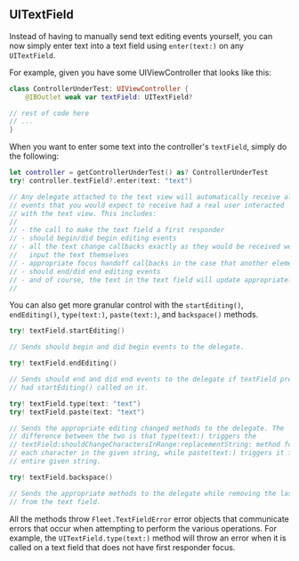 ## UITextField

Instead of having to manually send text editing events yourself, you can now simply enter text into a text field using `enter(text:)` on any `UITextField`.

For example, given you have some UIViewController that looks like this:
```swift
class ControllerUnderTest: UIViewController {
	@IBOutlet weak var textField: UITextField?

// rest of code here
// ...
}
```
When you want to enter some text into the controller's `textField`, simply do the following:

```swift
let controller = getControllerUnderTest() as? ControllerUnderTest
try! controller.textField?.enter(text: "text")

// Any delegate attached to the text view will automatically receive all
// events that you would expect to receive had a real user interacted
// with the text view. This includes:
//
// - the call to make the text field a first responder
// - should begin/did begin editing events
// - all the text change callbacks exactly as they would be received were a user to actually
//   input the text themselves
// - appropriate focus handoff callbacks in the case that another element had focus
// - should end/did end editing events
// - and of course, the text in the text field will update appropriately
//
```

You can also get more granular control with the `startEditing()`, `endEditing()`, `type(text:)`, `paste(text:)`, and `backspace()` methods.

```swift
try! textField.startEditing()

// Sends should begin and did begin events to the delegate.
```

```swift
try! textField.endEditing()

// Sends should end and did end events to the delegate if textField previously
// had startEditing() called on it.
```

```swift
try! textField.type(text: "text")
try! textField.paste(text: "text")

// Sends the appropriate editing changed methods to the delegate. The
// difference between the two is that type(text:) triggers the
// textField:shouldChangeCharactersInRange:replacementString: method for
// each character in the given string, while paste(text:) triggers it for the
// entire given string.
```

```swift
try! textField.backspace()

// Sends the appropriate methods to the delegate while removing the last character of content
// from the text field.
```

All the methods throw `Fleet.TextFieldError` error objects that communicate errors that occur when attempting to perform
the various operations. For example, the `UITextField.type(text:)` method will throw an error when it is called
on a text field that does not have first responder focus.
